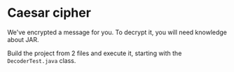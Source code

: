 # Caesar cipher

We've encrypted a message for you. To decrypt it, you will need knowledge about JAR.

Build the project from 2 files and execute it, starting with the `DecoderTest.java` class.

